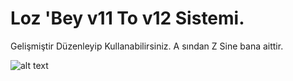 # Loz 'Bey v11 To v12 Sistemi.

Gelişmiştir Düzenleyip Kullanabilirsiniz.
A sından Z Sine bana aittir.

![alt text](https://i.hizliresim.com/MuxgnU.png)
